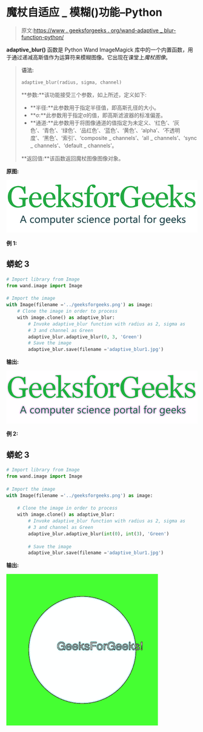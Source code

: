 # 魔杖自适应 _ 模糊()功能–Python

> 原文:[https://www . geeksforgeeks . org/wand-adaptive _ blur-function-python/](https://www.geeksforgeeks.org/wand-adaptive_blur-function-python/)

**adaptive_blur()** 函数是 Python Wand ImageMagick 库中的一个内置函数，用于通过递减高斯值作为运算符来模糊图像。它出现在课堂上*魔杖图像*。

> **语法:**
> 
> ```py
> adaptive_blur(radius, sigma, channel)
> ```
> 
> **参数:**该功能接受三个参数，如上所述，定义如下:
> 
> *   **半径:**此参数用于指定半径值，即高斯孔径的大小。
> *   **σ:**此参数用于指定σ的值，即高斯滤波器的标准偏差。
> *   **通道:**此参数用于将图像通道的值指定为未定义、‘红色’、‘灰色’、‘青色’、‘绿色’、‘品红色’、‘蓝色’、‘黄色’、‘alpha’、‘不透明度’、‘黑色’、‘索引’、‘composite _ channels’、‘all _ channels’、‘sync _ channels’、‘default _ channels’。
> 
> **返回值:**该函数返回魔杖图像图像对象。

**原图:**

![](img/2d3a0fdbc25c0bbb46c47454d1b0acc7.png)

**例 1:**

## 蟒蛇 3

```py
# Import library from Image
from wand.image import Image

# Import the image
with Image(filename ='../geeksforgeeks.png') as image:
    # Clone the image in order to process
    with image.clone() as adaptive_blur:
        # Invoke adaptive_blur function with radius as 2, sigma as
        # 3 and channel as Green
        adaptive_blur.adaptive_blur(0, 3, 'Green')
        # Save the image
        adaptive_blur.save(filename ='adaptive_blur1.jpg')
```

**输出:**

![](img/9f32558f43604484acd4a70c0bfb3a25.png)

**例 2:**

## 蟒蛇 3

```py
# Import library from Image
from wand.image import Image

# Import the image
with Image(filename ='../geeksforgeeks.png') as image:

    # Clone the image in order to process
    with image.clone() as adaptive_blur:
        # Invoke adaptive_blur function with radius as 2, sigma as
        # 3 and channel as Green
        adaptive_blur.adaptive_blur(int(0), int(3), 'Green')

        # Save the image
        adaptive_blur.save(filename ='adaptive_blur1.jpg')
```

**输出:**

![](img/7885da181db934b34c9958e63d394b68.png)
